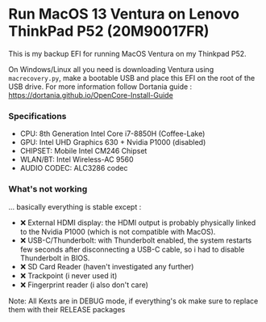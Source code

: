 # Run MacOS 13 Ventura on Lenovo ThinkPad P52 (20M90017FR) 
This is my backup EFI for running MacOS Ventura on my Thinkpad P52. 

On Windows/Linux all you need is downloading Ventura using `macrecovery.py`, make a bootable USB and place this EFI on the root of the USB drive. For more information follow Dortania guide : https://dortania.github.io/OpenCore-Install-Guide

### Specifications
- CPU: 8th Generation Intel Core i7-8850H (Coffee-Lake) 
- GPU: Intel UHD Graphics 630 + Nvidia P1000 (disabled) 
- CHIPSET: Mobile Intel CM246 Chipset
- WLAN/BT: Intel Wireless-AC 9560
- AUDIO CODEC:  ALC3286 codec

### What's not working
... basically everything is stable except :
- ❌ External HDMI display: the HDMI output is probably physically linked to the Nvidia P1000 (which is not compatible with MacOS).
- ❌ USB-C/Thunderbolt: with Thunderbolt enabled, the system restarts few seconds after disconnecting a USB-C cable, so i had to disable Thunderbolt in BIOS.
- ❌ SD Card Reader (haven't investigated any further)
- ❌ Trackpoint (i never used it)
- ❌ Fingerprint reader (i also don't care)

Note: All Kexts are in DEBUG mode, if everything's ok make sure to replace them with their RELEASE packages
